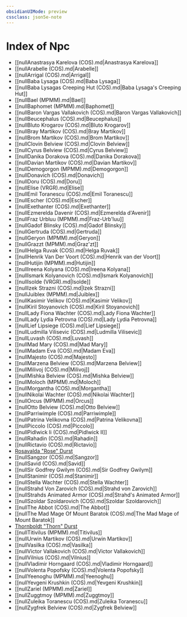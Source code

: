 ```yaml
---
obsidianUIMode: preview
cssclass: json5e-note
---
```

# Index of Npc

- [[nullAnastrasya Karelova (COS).md|Anastrasya Karelova]]
- [[nullArabelle (COS).md|Arabelle]]
- [[nullArrigal (COS).md|Arrigal]]
- [[nullBaba Lysaga (COS).md|Baba Lysaga]]
- [[nullBaba Lysagas Creeping Hut (COS).md|Baba Lysaga's Creeping Hut]]
- [[nullBael (MPMM).md|Bael]]
- [[nullBaphomet (MPMM).md|Baphomet]]
- [[nullBaron Vargas Vallakovich (COS).md|Baron Vargas Vallakovich]]
- [[nullBeucephalus (COS).md|Beucephalus]]
- [[nullBluto Krogarov (COS).md|Bluto Krogarov]]
- [[nullBray Martikov (COS).md|Bray Martikov]]
- [[nullBrom Martikov (COS).md|Brom Martikov]]
- [[nullClovin Belview (COS).md|Clovin Belview]]
- [[nullCyrus Belview (COS).md|Cyrus Belview]]
- [[nullDanika Dorakova (COS).md|Danika Dorakova]]
- [[nullDavian Martikov (COS).md|Davian Martikov]]
- [[nullDemogorgon (MPMM).md|Demogorgon]]
- [[nullDonavich (COS).md|Donavich]]
- [[nullDoru (COS).md|Doru]]
- [[nullElise (VRGR).md|Elise]]
- [[nullEmil Toranescu (COS).md|Emil Toranescu]]
- [[nullEscher (COS).md|Escher]]
- [[nullExethanter (COS).md|Exethanter]]
- [[nullEzmerelda Davenir (COS).md|Ezmerelda d'Avenir]]
- [[nullFraz Urbluu (MPMM).md|Fraz-Urb'luu]]
- [[nullGadof Blinsky (COS).md|Gadof Blinsky]]
- [[nullGertruda (COS).md|Gertruda]]
- [[nullGeryon (MPMM).md|Geryon]]
- [[nullGrazzt (MPMM).md|Graz'zt]]
- [[nullHelga Ruvak (COS).md|Helga Ruvak]]
- [[nullHenrik Van Der Voort (COS).md|Henrik van der Voort]]
- [[nullHutijin (MPMM).md|Hutijin]]
- [[nullIreena Kolyana (COS).md|Ireena Kolyana]]
- [[nullIsmark Kolyanovich (COS).md|Ismark Kolyanovich]]
- [[nullIsolde (VRGR).md|Isolde]]
- [[nullIzek Strazni (COS).md|Izek Strazni]]
- [[nullJuiblex (MPMM).md|Juiblex]]
- [[nullKasimir Velikov (COS).md|Kasimir Velikov]]
- [[nullKiril Stoyanovich (COS).md|Kiril Stoyanovich]]
- [[nullLady Fiona Wachter (COS).md|Lady Fiona Wachter]]
- [[nullLady Lydia Petrovna (COS).md|Lady Lydia Petrovna]]
- [[nullLief Lipsiege (COS).md|Lief Lipsiege]]
- [[nullLudmilla Vilisevic (COS).md|Ludmilla Vilisevic]]
- [[nullLuvash (COS).md|Luvash]]
- [[nullMad Mary (COS).md|Mad Mary]]
- [[nullMadam Eva (COS).md|Madam Eva]]
- [[nullMajesto (COS).md|Majesto]]
- [[nullMarzena Belview (COS).md|Marzena Belview]]
- [[nullMilivoj (COS).md|Milivoj]]
- [[nullMishka Belview (COS).md|Mishka Belview]]
- [[nullMoloch (MPMM).md|Moloch]]
- [[nullMorgantha (COS).md|Morgantha]]
- [[nullNikolai Wachter (COS).md|Nikolai Wachter]]
- [[nullOrcus (MPMM).md|Orcus]]
- [[nullOtto Belview (COS).md|Otto Belview]]
- [[nullParriwimple (COS).md|Parriwimple]]
- [[nullPatrina Velikovna (COS).md|Patrina Velikovna]]
- [[nullPiccolo (COS).md|Piccolo]]
- [[nullPidlwick Ii (COS).md|Pidlwick II]]
- [[nullRahadin (COS).md|Rahadin]]
- [[nullRictavio (COS).md|Rictavio]]
- [Rosavalda "Rose" Durst](rosavalda-rose-durst-cos.md)
- [[nullSangzor (COS).md|Sangzor]]
- [[nullSavid (COS).md|Savid]]
- [[nullSir Godfrey Gwilym (COS).md|Sir Godfrey Gwilym]]
- [[nullStanimir (COS).md|Stanimir]]
- [[nullStella Wachter (COS).md|Stella Wachter]]
- [[nullStrahd Von Zarovich (COS).md|Strahd von Zarovich]]
- [[nullStrahds Animated Armor (COS).md|Strahd's Animated Armor]]
- [[nullSzoldar Szoldarovich (COS).md|Szoldar Szoldarovich]]
- [[nullThe Abbot (COS).md|The Abbot]]
- [[nullThe Mad Mage Of Mount Baratok (COS).md|The Mad Mage of Mount Baratok]]
- [Thornboldt "Thorn" Durst](thornboldt-thorn-durst-cos.md)
- [[nullTitivilus (MPMM).md|Titivilus]]
- [[nullUrwin Martikov (COS).md|Urwin Martikov]]
- [[nullVasilka (COS).md|Vasilka]]
- [[nullVictor Vallakovich (COS).md|Victor Vallakovich]]
- [[nullVilnius (COS).md|Vilnius]]
- [[nullVladimir Horngaard (COS).md|Vladimir Horngaard]]
- [[nullVolenta Popofsky (COS).md|Volenta Popofsky]]
- [[nullYeenoghu (MPMM).md|Yeenoghu]]
- [[nullYevgeni Krushkin (COS).md|Yevgeni Krushkin]]
- [[nullZariel (MPMM).md|Zariel]]
- [[nullZuggtmoy (MPMM).md|Zuggtmoy]]
- [[nullZuleika Toranescu (COS).md|Zuleika Toranescu]]
- [[nullZygfrek Belview (COS).md|Zygfrek Belview]]
